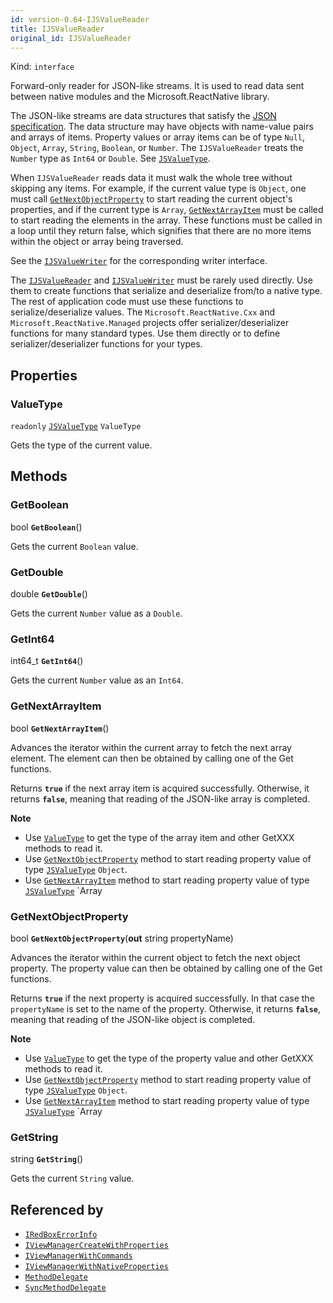 ```yaml
---
id: version-0.64-IJSValueReader
title: IJSValueReader
original_id: IJSValueReader
---
```


Kind: `interface`



Forward-only reader for JSON-like streams.
It is used to read data sent between native modules and the Microsoft.ReactNative library.

The JSON-like streams are data structures that satisfy the [JSON specification](https://tools.ietf.org/html/rfc8259). The data structure may have objects with name-value pairs and arrays of items. Property values or array items can be of type `Null`, `Object`, `Array`, `String`, `Boolean`, or `Number`. The `IJSValueReader` treats the `Number` type as `Int64` or `Double`. See [`JSValueType`](JSValueType).

When `IJSValueReader` reads data it must walk the whole tree without skipping any items. For example, if the current value type is `Object`, one must call [`GetNextObjectProperty`](#getnextobjectproperty) to start reading the current object's properties, and if the current type is `Array`, [`GetNextArrayItem`](#getnextarrayitem) must be called to start reading the elements in the array. These functions must be called in a loop until they return false, which signifies that there are no more items within the object or array being traversed.

See the [`IJSValueWriter`](IJSValueWriter) for the corresponding writer interface.

The [`IJSValueReader`](IJSValueReader) and [`IJSValueWriter`](IJSValueWriter) must be rarely used directly. Use them to create functions that serialize and deserialize from/to a native type. The rest of application code must use these functions to serialize/deserialize values. The `Microsoft.ReactNative.Cxx` and `Microsoft.ReactNative.Managed` projects offer serializer/deserializer functions for many standard types. Use them directly or to define serializer/deserializer functions for your types.

## Properties
### ValueType
`readonly`  [`JSValueType`](JSValueType) `ValueType`

Gets the type of the current value.



## Methods
### GetBoolean
bool **`GetBoolean`**()

Gets the current `Boolean` value.



### GetDouble
double **`GetDouble`**()

Gets the current `Number` value as a `Double`.



### GetInt64
int64_t **`GetInt64`**()

Gets the current `Number` value as an `Int64`.



### GetNextArrayItem
bool **`GetNextArrayItem`**()

Advances the iterator within the current array to fetch the next array element. The element can then be obtained by calling one of the Get functions.

Returns **`true`** if the next array item is acquired successfully. Otherwise, it returns **`false`**, meaning that reading of the JSON-like array is completed.

**Note**
- Use [`ValueType`](#valuetype) to get the type of the array item and other GetXXX methods to read it.
- Use [`GetNextObjectProperty`](#getnextobjectproperty) method to start reading property value of type [`JSValueType`](JSValueType) `Object`.
- Use [`GetNextArrayItem`](#getnextarrayitem) method to start reading property value of type [`JSValueType`](JSValueType) `Array



### GetNextObjectProperty
bool **`GetNextObjectProperty`**(**out** string propertyName)

Advances the iterator within the current object to fetch the next object property. The property value can then be obtained by calling one of the Get functions.

Returns **`true`** if the next property is acquired successfully. In that case the `propertyName` is set to the name of the property. Otherwise, it returns **`false`**, meaning that reading of the JSON-like object is completed.

**Note**
- Use [`ValueType`](#valuetype) to get the type of the property value and other GetXXX methods to read it.
- Use [`GetNextObjectProperty`](#getnextobjectproperty) method to start reading property value of type [`JSValueType`](JSValueType) `Object`.
- Use [`GetNextArrayItem`](#getnextarrayitem) method to start reading property value of type [`JSValueType`](JSValueType) `Array



### GetString
string **`GetString`**()

Gets the current `String` value.






## Referenced by
- [`IRedBoxErrorInfo`](IRedBoxErrorInfo)
- [`IViewManagerCreateWithProperties`](IViewManagerCreateWithProperties)
- [`IViewManagerWithCommands`](IViewManagerWithCommands)
- [`IViewManagerWithNativeProperties`](IViewManagerWithNativeProperties)
- [`MethodDelegate`](MethodDelegate)
- [`SyncMethodDelegate`](SyncMethodDelegate)
